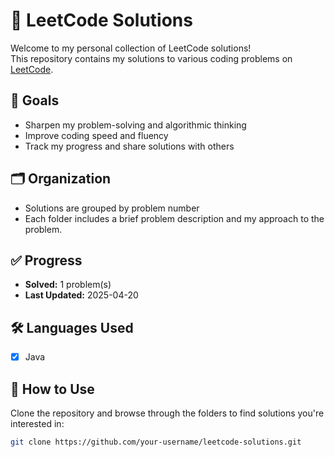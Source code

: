 # 🧠 LeetCode Solutions

Welcome to my personal collection of LeetCode solutions!  
This repository contains my solutions to various coding problems on [LeetCode](https://leetcode.com/).

## 📌 Goals

- Sharpen my problem-solving and algorithmic thinking  
- Improve coding speed and fluency  
- Track my progress and share solutions with others

## 🗂️ Organization

- Solutions are grouped by problem number  
- Each folder includes a brief problem description and my approach to the problem.

## ✅ Progress

- **Solved:** 1 problem(s)  
- **Last Updated:** 2025-04-20

## 🛠️ Languages Used

- [x] Java  

## 🚀 How to Use

Clone the repository and browse through the folders to find solutions you're interested in:

```bash
git clone https://github.com/your-username/leetcode-solutions.git
